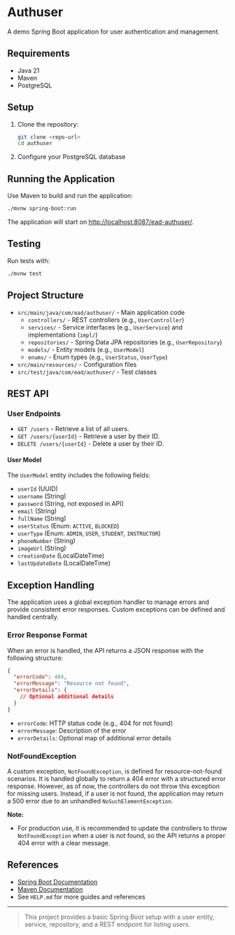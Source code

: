 # Authuser

A demo Spring Boot application for user authentication and management.

## Requirements
- Java 21
- Maven
- PostgreSQL

## Setup
1. Clone the repository:
   ```bash
   git clone <repo-url>
   cd authuser
   ```
2. Configure your PostgreSQL database

## Running the Application
Use Maven to build and run the application:
```bash
./mvnw spring-boot:run
```
The application will start on [http://localhost:8087/ead-authuser/](http://localhost:8087/ead-authuser/).

## Testing
Run tests with:
```bash
./mvnw test
```

## Project Structure
- `src/main/java/com/ead/authuser/` - Main application code
  - `controllers/` - REST controllers (e.g., `UserController`)
  - `services/` - Service interfaces (e.g., `UserService`) and implementations (`impl/`)
  - `repositories/` - Spring Data JPA repositories (e.g., `UserRepository`)
  - `models/` - Entity models (e.g., `UserModel`)
  - `enums/` - Enum types (e.g., `UserStatus`, `UserType`)
- `src/main/resources/` - Configuration files
- `src/test/java/com/ead/authuser/` - Test classes

## REST API
### User Endpoints
- `GET /users` - Retrieve a list of all users.
- `GET /users/{userId}` - Retrieve a user by their ID.
- `DELETE /users/{userId}` - Delete a user by their ID.

#### User Model
The `UserModel` entity includes the following fields:
- `userId` (UUID)
- `username` (String)
- `password` (String, not exposed in API)
- `email` (String)
- `fullName` (String)
- `userStatus` (Enum: `ACTIVE`, `BLOCKED`)
- `userType` (Enum: `ADMIN`, `USER`, `STUDENT`, `INSTRUCTOR`)
- `phoneNumber` (String)
- `imageUrl` (String)
- `creationDate` (LocalDateTime)
- `lastUpdateDate` (LocalDateTime)

## Exception Handling

The application uses a global exception handler to manage errors and provide consistent error responses. Custom exceptions can be defined and handled centrally.

### Error Response Format
When an error is handled, the API returns a JSON response with the following structure:

```json
{
  "errorCode": 404,
  "errorMessage": "Resource not found",
  "errorDetails": {
    // Optional additional details
  }
}
```
- `errorCode`: HTTP status code (e.g., 404 for not found)
- `errorMessage`: Description of the error
- `errorDetails`: Optional map of additional error details

### NotFoundException
A custom exception, `NotFoundException`, is defined for resource-not-found scenarios. It is handled globally to return a 404 error with a structured error response. However, as of now, the controllers do not throw this exception for missing users. Instead, if a user is not found, the application may return a 500 error due to an unhandled `NoSuchElementException`.

**Note:**
- For production use, it is recommended to update the controllers to throw `NotFoundException` when a user is not found, so the API returns a proper 404 error with a clear message.

## References
- [Spring Boot Documentation](https://spring.io/projects/spring-boot)
- [Maven Documentation](https://maven.apache.org/)
- See `HELP.md` for more guides and references

---

> This project provides a basic Spring Boot setup with a user entity, service, repository, and a REST endpoint for listing users.
